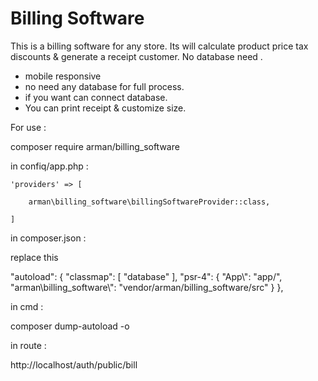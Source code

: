 # Billing Software

This is a billing software for any store.
Its will calculate product price tax discounts &amp; generate a receipt customer. No database need . 

* mobile responsive
* no need any database for full process.
* if you want can connect database.
* You can print receipt & customize size.


For use :

composer require arman/billing_software


in confiq/app.php :

	'providers' => [
	
		arman\billing_software\billingSoftwareProvider::class,

	]
	
	
in composer.json :

replace this

"autoload": {
        "classmap": [
            "database"
        ],
        "psr-4": {
            "App\\": "app/",
            "arman\\billing_software\\": "vendor/arman/billing_software/src"
        }
    },
	

in cmd :

composer dump-autoload -o


in route :

http://localhost/auth/public/bill

